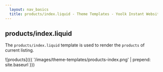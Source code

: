 ```yaml
---
  layout: nav_basics
  title: products/index.liquid - Theme Templates - Yoolk Instant Website Themes
---
```


<h2 class="section-title">products/index.liquid</h2>

The `products/index.liquid` template is used to render the `products` of current listing.

![products]({{ '/images/theme-templates/products-index.png' | prepend: site.baseurl }})
